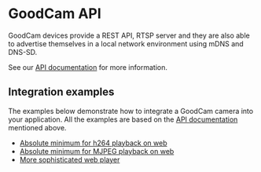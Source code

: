 # GoodCam API

GoodCam devices provide a REST API, RTSP server and they are also able to
advertise themselves in a local network environment using mDNS and DNS-SD.

See our [API documentation](https://goodcam.github.io/goodcam-api/) for more
information.

## Integration examples

The examples below demonstrate how to integrate a GoodCam camera into your
application. All the examples are based on the
[API documentation](https://goodcam.github.io/goodcam-api/) mentioned above.

* [Absolute minimum for h264 playback on web](/GoodCam/goodcam-api/tree/master/examples/minimal-web-player-h264)
* [Absolute minimum for MJPEG playback on web](/GoodCam/goodcam-api/tree/master/examples/minimal-web-player-mjpeg)
* [More sophisticated web player](/GoodCam/goodcam-api/tree/master/examples/advanced-web-player)
